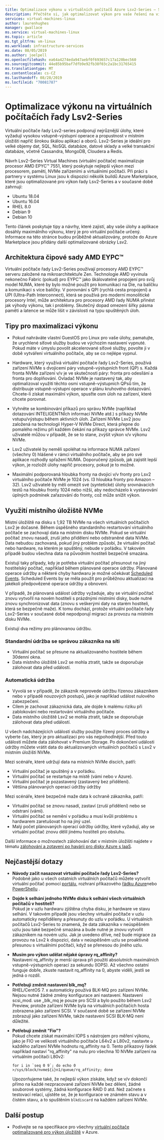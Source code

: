```yaml
---
title: Optimalizace výkonu u virtuálních počítačů Azure Lsv2-Series – Storage | Microsoft Docs
description: Přečtěte si, jak optimalizovat výkon pro vaše řešení na virtuálních počítačích řady Lsv2-Series.
services: virtual-machines-linux
author: laurenhughes
manager: gwallace
ms.service: virtual-machines-linux
ms.topic: article
ms.tgt_pltfrm: vm-linux
ms.workload: infrastructure-services
ms.date: 08/05/2019
ms.author: joelpell
ms.openlocfilehash: ea64a4274eda947aebf0f693657c17a120bec560
ms.sourcegitcommit: 44e85b95baf7dfb9e92fb38f03c2a1bc31765415
ms.translationtype: MT
ms.contentlocale: cs-CZ
ms.lasthandoff: 08/28/2019
ms.locfileid: "70081787"
---
```

# <a name="optimize-performance-on-the-lsv2-series-virtual-machines"></a>Optimalizace výkonu na virtuálních počítačích řady Lsv2-Series

Virtuální počítače řady Lsv2-series podporují nejrůznější úlohy, které vyžadují vysokou vstupně-výstupní operace a propustnost v místním úložišti napříč širokou škálou aplikací a oborů.  Lsv2-Series je ideální pro velké objemy dat, SQL, NoSQL databáze, datové sklady a velké transakční databáze, včetně Cassandra, MongoDB, Cloudera a Redis.

Návrh Lsv2-Series Virtual Machines (virtuální počítače) maximalizuje procesor AMD EPYC™ 7551, který poskytuje nejlepší výkon mezi procesorem, pamětí, NVMe zařízeními a virtuálními počítači. Při práci s partnery v systému Linux jsou k dispozici několik buildů Azure Marketplace, které jsou optimalizované pro výkon řady Lsv2-Series a v současné době zahrnují:

- Ubuntu 18.04
- Ubuntu 16.04
- RHEL 8.0
- Debian 9
- Debian 10

Tento článek poskytuje tipy a návrhy, které zajistí, aby vaše úlohy a aplikace dosáhly maximálního výkonu, který je pro virtuální počítače určený. Informace na této stránce budou průběžně aktualizovány, protože do Azure Marketplace jsou přidány další optimalizované obrázky Lsv2.

## <a name="amd-eypc-chipset-architecture"></a>Architektura čipové sady AMD EYPC™

Virtuální počítače řady Lsv2-Series používají procesory AMD EYPC™ serveru založené na mikroarchitektuře Zen. Technologie AMD vyvinula nekonečno Fabric (pokud) pro EYPC™ jako škálovatelné propojení pro svůj model NUMA, které by bylo možné použít pro komunikaci na Die, na balíčku a komunikaci s více balíčky. V porovnání s QPI (rychlá cesta propojení) a UPI (Ultra-Path Interconnect), která se používá pro moderní monolitické procesory Intel, může architektura pro procesory AMD řady NUMA přinést jak výhody výkonu, tak i problémy. Skutečný dopad omezení šířky pásma paměti a latence se může lišit v závislosti na typu spuštěných úloh.

## <a name="tips-to-maximize-performance"></a>Tipy pro maximalizaci výkonu

* Pokud nahráváte vlastní GuestOS pro Linux pro vaše úlohy, pamatujte, že urychlené síťové služby budou ve výchozím nastavení vypnuté. Pokud máte v úmyslu povolit akcelerované síťové služby, povolte ji v době vytváření virtuálního počítače, aby se co nejlépe vypnul.

* Hardware, který využívá virtuální počítače řady Lsv2-Series, používá zařízení NVMe s dvojicemi páry vstupně-výstupních front (QP) s. Každá fronta NVMe zařízení v/v je ve skutečnosti páry: fronta pro odesílání a fronta pro doplňování. Ovladač NVMe je nastavený tak, aby optimalizoval využití těchto osmi vstupně-výstupních QPsů tím, že distribuuje vstupně-výstupní operace v plánu kruhového dotazování. Chcete-li získat maximální výkon, spusťte osm úloh na zařízení, které chcete porovnat.

* Vyhněte se kombinování příkazů pro správu NVMe (například dotazování INTELIGENTNÍch informací NVMe atd.) s příkazy NVMe vstupu/výstupu během aktivních úloh. Zařízení NVMe Lsv2 jsou založená na technologii Hyper-V NVMe Direct, která přepne do pomalého režimu při každém čekání na příkazy správce NVMe. Lsv2 uživatelé můžou v případě, že se to stane, zvýšit výkon v/v výkonu NVMe.

* Lsv2 uživatelé by neměli spoléhat na informace NUMA zařízení (všechny 0) hlášené v rámci virtuálního počítače, aby se pro své aplikace rozhodly spřažení NUMA. Doporučený způsob, jak zajistit lepší výkon, je rozložit úlohy napříč procesory, pokud je to možné.

* Maximální podporovaná hloubka fronty na dvojici v/v fronty pro Lsv2 virtuálního počítače NVMe je 1024 (vs. I3 hloubka fronty pro Amazon – 32). Lsv2 uživatelé by měli omezit své (syntetické) úlohy srovnávacích testů na hloubku fronty 1024 nebo nižší, aby nedocházelo k vystavování úplných podmínek zařazování do fronty, což může snížit výkon.

## <a name="utilizing-local-nvme-storage"></a>Využití místního úložiště NVMe

Místní úložiště na disku s 1,92 TB NVMe na všech virtuálních počítačích Lsv2 je dočasné. Během úspěšného standardního restartování virtuálního počítače se zachovají data na místním disku NVMe. Pokud se virtuální počítač znovu nasadí, zruší jeho přidělení nebo odstraněné data NVMe. Data nebudou zachovaná, pokud jiný problém způsobí, že virtuální počítač nebo hardware, na kterém je spuštěný, nebude v pořádku. V takovém případě budou všechna data na původním hostiteli bezpečně smazána.

Existují taky případy, kdy je potřeba virtuální počítač přesunout na jiný hostitelský počítač, například během plánované operace údržby. Plánované operace údržby a některé chyby hardwaru je možné očekávat [Scheduled Events](scheduled-events.md). Scheduled Events by se měla použít pro průběžnou aktualizaci na jakékoli předpovězené operace údržby a obnovení.

V případě, že plánovaná událost údržby vyžaduje, aby se virtuální počítač znovu vytvořil na novém hostiteli s prázdnými místními disky, bude nutné znovu synchronizovat data (znovu s veškerými daty na starém hostiteli, která se bezpečně maže). K tomu dochází, protože virtuální počítače řady Lsv2-Series v současné době nepodporují migraci za provozu na místním disku NVMe.

Existují dva režimy pro plánovanou údržbu.

### <a name="standard-vm-customer-controlled-maintenance"></a>Standardní údržba se správou zákazníka na síti

- Virtuální počítač se přesune na aktualizovaného hostitele během 30denní okna.
- Data místního úložiště Lsv2 se mohla ztratit, takže se doporučuje zálohovat data před událostí.

### <a name="automatic-maintenance"></a>Automatická údržba

- Vyvolá se v případě, že zákazník neprovede údržbu řízenou zákazníkem nebo v případě nouzových postupů, jako je například událost nulového zabezpečení.
- Cílem je zachovat zákaznická data, ale dojde k malému riziku při zablokování nebo restartování virtuálního počítače.
- Data místního úložiště Lsv2 se mohla ztratit, takže se doporučuje zálohovat data před událostí.

U všech nadcházejících událostí služby použijte řízený proces údržby a vyberte čas, který je pro aktualizaci pro vás nejpohodlnější. Před touto událostí můžete data zálohovat v Premium Storage. Po dokončení události údržby můžete vrátit data do aktualizovaných virtuálních počítačů s Lsv2 v místním úložišti NVMe.

Mezi scénáře, které udržují data na místních NVMe discích, patří:

- Virtuální počítač je spuštěný a v pořádku.
- Virtuální počítač se restartuje na místě (vámi nebo v Azure).
- Virtuální počítač je pozastavený (zastavený bez přidělení).
- Většina plánovaných operací údržby údržby

Mezi scénáře, které bezpečně maže data k ochraně zákazníka, patří:

- Virtuální počítač se znovu nasadí, zastaví (zruší přidělení) nebo se odstraní (vámi).
- Virtuální počítač se nemění v pořádku a musí kvůli problému s hardwarem zaretušovat ho na jiný uzel.
- Malý počet plánovaných operací údržby údržby, které vyžadují, aby se virtuální počítač znovu dělil jinému hostiteli pro obsluhu.

Další informace o možnostech zálohování dat v místním úložišti najdete v tématu [zálohování a zotavení po havárii pro disky Azure s IaaS](backup-and-disaster-recovery-for-azure-iaas-disks.md).

## <a name="frequently-asked-questions"></a>Nejčastější dotazy

* **Návody začít nasazovat virtuální počítače řady Lsv2-Series?**  
   Podobně jako u všech ostatních virtuálních počítačů můžete vytvořit virtuální počítač pomocí [portálu](quick-create-portal.md), rozhraní příkazového [řádku Azure](quick-create-cli.md)nebo [PowerShellu](quick-create-powershell.md) .

* **Dojde k selhání jednoho NVMe disku k selhání všech virtuálních počítačů v hostiteli?**  
   Pokud je v uzlu hardwaru zjištěna chyba disku, je hardware ve stavu selhání. V takovém případě jsou všechny virtuální počítače v uzlu automaticky nepřiděleny a přesunuty do uzlu v pořádku. U virtuálních počítačů Lsv2-Series to znamená, že data zákazníka v neúspěšném uzlu jsou také bezpečně smazána a bude nutné je znovu vytvořit zákazníkem na novém uzlu. Jak je uvedeno dříve, než bude migrace za provozu na Lsv2 k dispozici, data v neúspěšném uzlu se proaktivně přesunou s virtuálními počítači, když se přenesou do jiného uzlu.

* **Musím pro výkon udělat nějaké úpravy rq_affinity?**  
   Nastavení rq_affinity je menší úprava při použití absolutních maximálních vstupně-výstupních operací za sekundu (IOPS). Až všechno ostatní funguje dobře, zkuste nastavit rq_affinity na 0, abyste viděli, jestli se jedná o rozdíl.

* **Potřebuji změnit nastavení blk_mq?**  
   RHEL/CentOS 7. x automaticky používá BLK-MQ pro zařízení NVMe. Nejsou nutné žádné změny konfigurace ani nastavení. Nastavení scsi_mod. use _blk_mq je pouze pro SCSI a bylo použito během Lsv2 Preview, protože zařízení NVMe byla na virtuálních počítačích hosta zobrazena jako zařízení SCSI. V současné době se zařízení NVMe zobrazují jako zařízení NVMe, takže nastavení SCSI BLK-MQ není důležité.

* **Potřebuji změnit "Fio"?**  
   Pokud chcete získat maximální IOPS s nástrojem pro měření výkonu, jako je FIO ve velikosti virtuálního počítače L64v2 a L80v2, nastavte u každého zařízení NVMe hodnotu rq_affinity na 0.  Tento příkazový řádek například nastaví "rq_affinity" na nulu pro všechna 10 NVMe zařízení na virtuálním počítači L80v2:

   ```console
   for i in `seq 0 9`; do echo 0 >/sys/block/nvme${i}n1/queue/rq_affinity; done
   ```

   Upozorňujeme také, že nejlepší výkon získáte, když se v/v dokončí přímo na každé nezpracované zařízení NVMe bez dělení, žádné souborové systémy, žádná konfigurace RAID 0 atd. Než začnete s testovací relací, ujistěte se, že je konfigurace ve známém stavu a v čistém stavu, a to spuštěním `blkdiscard` na každém zařízení NVMe.
   
## <a name="next-steps"></a>Další postup

* Podívejte se na specifikace pro všechny [virtuální počítače optimalizované pro výkon úložiště](sizes-storage.md) v Azure.
